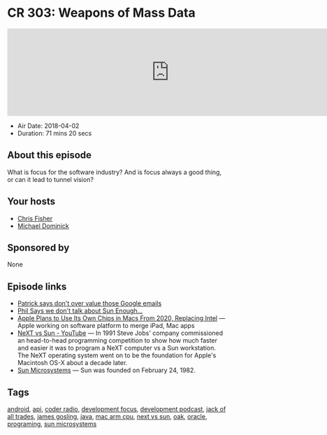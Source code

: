 # CR 303: Weapons of Mass Data

<iframe src="https://player.fireside.fm/v2/MLf2ZzhC+To2sL5eZ?theme=dark" width="740" height="200" frameborder="0" scrolling="no"></iframe>

* Air Date: 2018-04-02
* Duration: 71 mins 20 secs

## About this episode

What is focus for the software industry? And is focus always a good thing, or can it lead to tunnel vision?

## Your hosts
* [Chris Fisher](https://coder.show/hosts/chrislas)
* [Michael Dominick](https://coder.show/hosts/michael)

## Sponsored by

None



## Episode links

  * [Patrick says don't over value those Google emails](https://pastebin.com/ycKPsBE6 "Patrick says don't over value those Google emails")
  * [Phil Says we don't talk about Sun Enough...](https://www.reddit.com/r/CoderRadio/comments/88anuo/staring_into_sun_coder_radio_302/dwjgei0/ "Phil Says we don't talk about Sun Enough...")
  * [Apple Plans to Use Its Own Chips in Macs From 2020, Replacing Intel](https://www.bloomberg.com/news/articles/2018-04-02/apple-is-said-to-plan-move-from-intel-to-own-mac-chips-from-2020 "Apple Plans to Use Its Own Chips in Macs From 2020, Replacing Intel") — Apple working on software platform to merge iPad, Mac apps 
  * [NeXT vs Sun - YouTube](https://www.youtube.com/watch?v=UGhfB-NICzg "NeXT vs Sun - YouTube") — In 1991 Steve Jobs' company commissioned an head-to-head programming competition to show how much faster and easier it was to program a NeXT computer vs a Sun workstation. The NeXT operating system went on to be the foundation for Apple's Macintosh OS-X about a decade later.
  * [Sun Microsystems](https://en.wikipedia.org/wiki/Sun_Microsystems "Sun Microsystems") — Sun was founded on February 24, 1982.



## Tags

[android](https://coder.show/tags/android), [api](https://coder.show/tags/api), [coder radio](https://coder.show/tags/coder%20radio), [development focus](https://coder.show/tags/development%20focus), [development podcast](https://coder.show/tags/development%20podcast), [jack of all trades](https://coder.show/tags/jack%20of%20all%20trades), [james gosling](https://coder.show/tags/james%20gosling), [java](https://coder.show/tags/java), [mac arm cpu](https://coder.show/tags/mac%20arm%20cpu), [next vs sun](https://coder.show/tags/next%20vs%20sun), [oak](https://coder.show/tags/oak), [oracle](https://coder.show/tags/oracle), [programing](https://coder.show/tags/programing), [sun microsystems](https://coder.show/tags/sun%20microsystems)